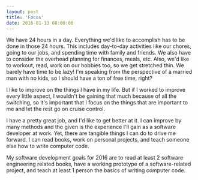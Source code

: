 ```yaml
---
layout: post
title: 'Focus'
date: 2016-01-13 08:00:00
---
```


We have 24 hours in a day. Everything we'd like to accomplish has to be done in those 24 hours. This includes day-to-day activities like our chores, going to our jobs, and spending time with family and friends. We also have to consider the overhead planning for finances, meals, etc. Also, we'd like to workout, read, work on our hobbies too, so we get stretched thin. We barely have time to be lazy! I'm speaking from the perspective of a married man with no kids, so I should have a ton of free time, right?

I like to improve on the things I have in my life. But if I worked to improve every little aspect, I wouldn't be gaining that much because of all the switching, so it's important that I focus on the things that are important to me and let the rest go on cruise control.

I have a pretty great job, and I'd like to get better at it. I can improve by many methods and the given is the experience I'll gain as a software developer at work. Yet, there are tangible things I can do to drive me forward. I can read books, work on personal projects, and teach someone else how to write computer code.

My software development goals for 2016 are to read at least 2 software engineering related books, have a working prototype of a software-related project, and teach at least 1 person the basics of writing computer code.

